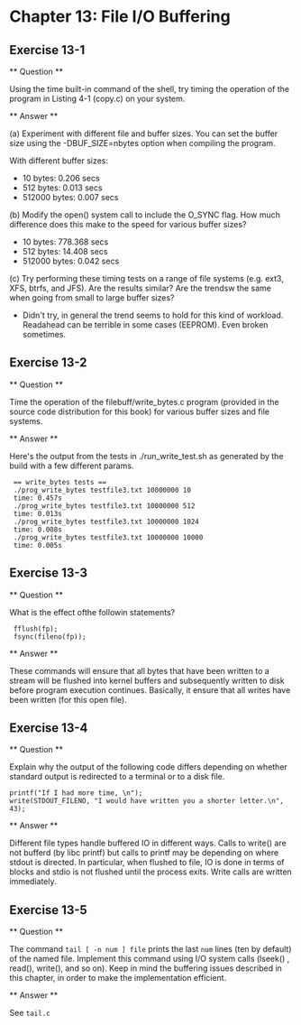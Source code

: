 Chapter 13: File I/O Buffering
==============================

Exercise 13-1
-------------

** Question **

Using the time built-in command of the shell, try timing the operation
of the program in Listing 4-1 (copy.c) on your system.

** Answer **

(a) Experiment with different file and buffer sizes.  You can set the
buffer size using the -DBUF_SIZE=nbytes option when compiling the
program.

With different buffer sizes:

 - 10 bytes: 0.206 secs
 - 512 bytes: 0.013 secs
 - 512000 bytes: 0.007 secs

(b) Modify the open() system call to include the O_SYNC flag.  How
much difference does this make to the speed for various buffer sizes?

 - 10 bytes: 778.368 secs
 - 512 bytes: 14.408 secs
 - 512000 bytes: 0.042 secs 

(c) Try performing these timing tests on a range of file systems
(e.g. ext3, XFS, btrfs, and JFS).  Are the results similar?  Are the
trendsw the same when going from small to large buffer sizes?

  - Didn't try, in general the trend seems to hold for this kind of
    workload.  Readahead can be terrible in some cases (EEPROM).  Even
    broken sometimes.

Exercise 13-2
-------------

** Question **

Time the operation of the filebuff/write_bytes.c program (provided in
the source code distribution for this book) for various buffer sizes
and file systems.

** Answer **

Here's the output from the tests in ./run_write_test.sh as generated
by the build with a few different params.

     == write_bytes tests ==
     ./prog_write_bytes testfile3.txt 10000000 10
     time: 0.457s
     ./prog_write_bytes testfile3.txt 10000000 512
     time: 0.013s
     ./prog_write_bytes testfile3.txt 10000000 1024
     time: 0.008s
     ./prog_write_bytes testfile3.txt 10000000 10000
     time: 0.005s

Exercise 13-3
-------------

** Question **

What is the effect ofthe followin statements?

     fflush(fp);
     fsync(fileno(fp));

** Answer **

These commands will ensure that all bytes that have been written to a
stream will be flushed into kernel buffers and subsequently written to
disk before program execution continues.  Basically, it ensure that
all writes have been written (for this open file).

Exercise 13-4
-------------

** Question **

Explain why the output of the following code differs depending on
whether standard output is redirected to a terminal or to a disk file.

    printf("If I had more time, \n");
    write(STDOUT_FILENO, "I would have written you a shorter letter.\n", 43);

** Answer **

Different file types handle buffered IO in different ways.  Calls to
write() are not bufferd (by libc printf) but calls to printf may be
depending on where stdout is directed.  In particular, when flushed to
file, IO is done in terms of blocks and stdio is not flushed until the
process exits.  Write calls are written immediately.

Exercise 13-5
-------------

** Question **

The command `tail [ -n num ] file` prints the last `num` lines (ten by
default) of the named file.  Implement this command using I/O system
calls (lseek() , read(), write(), and so on).  Keep in mind the
buffering issues described in this chapter, in order to make the
implementation efficient.

** Answer **

See `tail.c`
